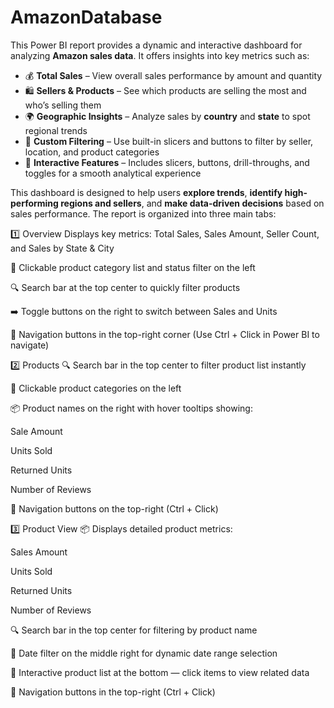 # AmazonDatabase
This Power BI report provides a dynamic and interactive dashboard for analyzing **Amazon sales data**. It offers insights into key metrics such as:

- 💰 **Total Sales** – View overall sales performance by amount and quantity  
- 🛍️ **Sellers & Products** – See which products are selling the most and who’s selling them  
- 🌍 **Geographic Insights** – Analyze sales by **country** and **state** to spot regional trends  
- 🧭 **Custom Filtering** – Use built-in slicers and buttons to filter by seller, location, and product categories  
- 🔁 **Interactive Features** – Includes slicers, buttons, drill-throughs, and toggles for a smooth analytical experience

This dashboard is designed to help users **explore trends**, **identify high-performing regions and sellers**, and **make data-driven decisions** based on sales performance.
The report is organized into three main tabs:

1️⃣ Overview
Displays key metrics: Total Sales, Sales Amount, Seller Count, and Sales by State & City

📌 Clickable product category list and status filter on the left

🔍 Search bar at the top center to quickly filter products

➡️ Toggle buttons on the right to switch between Sales and Units

🔗 Navigation buttons in the top-right corner
(Use Ctrl + Click in Power BI to navigate)

2️⃣ Products
🔍 Search bar in the top center to filter product list instantly

📁 Clickable product categories on the left

📦 Product names on the right with hover tooltips showing:

Sale Amount

Units Sold

Returned Units

Number of Reviews

🔗 Navigation buttons on the top-right (Ctrl + Click)

3️⃣ Product View
📦 Displays detailed product metrics:

Sales Amount

Units Sold

Returned Units

Number of Reviews

🔍 Search bar in the top center for filtering by product name

📅 Date filter on the middle right for dynamic date range selection

📃 Interactive product list at the bottom — click items to view related data

🔗 Navigation buttons in the top-right (Ctrl + Click)




